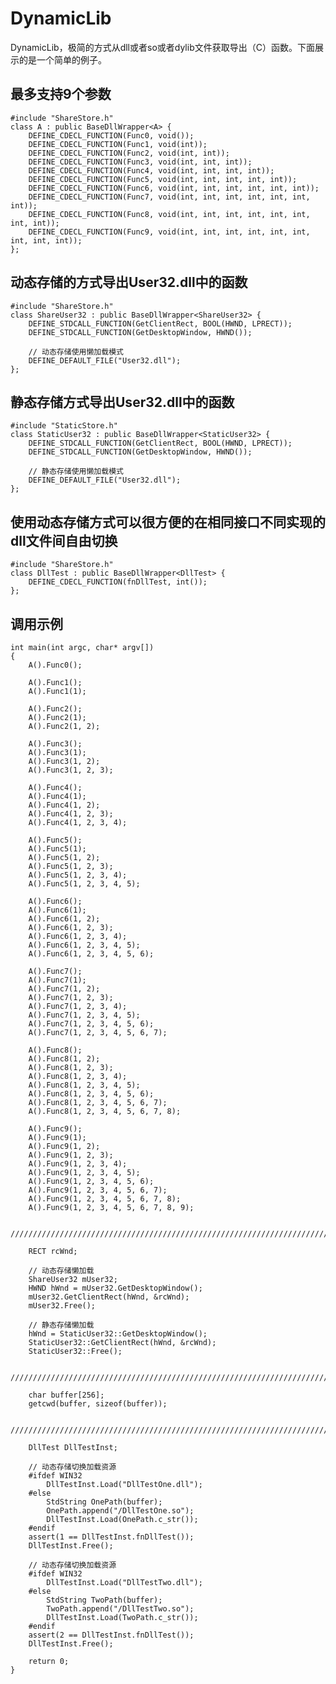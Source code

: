 # DynamicLib
DynamicLib，极简的方式从dll或者so或者dylib文件获取导出（C）函数。下面展示的是一个简单的例子。

## 最多支持9个参数

    #include "ShareStore.h"
    class A : public BaseDllWrapper<A> {
    	DEFINE_CDECL_FUNCTION(Func0, void());
    	DEFINE_CDECL_FUNCTION(Func1, void(int));
    	DEFINE_CDECL_FUNCTION(Func2, void(int, int));
    	DEFINE_CDECL_FUNCTION(Func3, void(int, int, int));
    	DEFINE_CDECL_FUNCTION(Func4, void(int, int, int, int));
    	DEFINE_CDECL_FUNCTION(Func5, void(int, int, int, int, int));
    	DEFINE_CDECL_FUNCTION(Func6, void(int, int, int, int, int, int));
    	DEFINE_CDECL_FUNCTION(Func7, void(int, int, int, int, int, int, int));
    	DEFINE_CDECL_FUNCTION(Func8, void(int, int, int, int, int, int, int, int));
    	DEFINE_CDECL_FUNCTION(Func9, void(int, int, int, int, int, int, int, int, int));
    };

## 动态存储的方式导出User32.dll中的函数

    #include "ShareStore.h"
    class ShareUser32 : public BaseDllWrapper<ShareUser32> {
    	DEFINE_STDCALL_FUNCTION(GetClientRect, BOOL(HWND, LPRECT));
    	DEFINE_STDCALL_FUNCTION(GetDesktopWindow, HWND());
    	
    	// 动态存储使用懒加载模式
    	DEFINE_DEFAULT_FILE("User32.dll");
    };

## 静态存储方式导出User32.dll中的函数

    #include "StaticStore.h"
    class StaticUser32 : public BaseDllWrapper<StaticUser32> {
    	DEFINE_STDCALL_FUNCTION(GetClientRect, BOOL(HWND, LPRECT));
    	DEFINE_STDCALL_FUNCTION(GetDesktopWindow, HWND());
    	
    	// 静态存储使用懒加载模式
    	DEFINE_DEFAULT_FILE("User32.dll");
    };

## 使用动态存储方式可以很方便的在相同接口不同实现的dll文件间自由切换

    #include "ShareStore.h"
    class DllTest : public BaseDllWrapper<DllTest> {
    	DEFINE_CDECL_FUNCTION(fnDllTest, int());
    };

## 调用示例

    int main(int argc, char* argv[])
    {
    	A().Func0();
    	
    	A().Func1();
    	A().Func1(1);
    	
    	A().Func2();
    	A().Func2(1);
    	A().Func2(1, 2);
    	
    	A().Func3();
    	A().Func3(1);
    	A().Func3(1, 2);
    	A().Func3(1, 2, 3);
    	
    	A().Func4();
    	A().Func4(1);
    	A().Func4(1, 2);
    	A().Func4(1, 2, 3);
    	A().Func4(1, 2, 3, 4);
    	
    	A().Func5();
    	A().Func5(1);
    	A().Func5(1, 2);
    	A().Func5(1, 2, 3);
    	A().Func5(1, 2, 3, 4);
    	A().Func5(1, 2, 3, 4, 5);
    	
    	A().Func6();
    	A().Func6(1);
    	A().Func6(1, 2);
    	A().Func6(1, 2, 3);
    	A().Func6(1, 2, 3, 4);
    	A().Func6(1, 2, 3, 4, 5);
    	A().Func6(1, 2, 3, 4, 5, 6);
    	
    	A().Func7();
    	A().Func7(1);
    	A().Func7(1, 2);
    	A().Func7(1, 2, 3);
    	A().Func7(1, 2, 3, 4);
    	A().Func7(1, 2, 3, 4, 5);
    	A().Func7(1, 2, 3, 4, 5, 6);
    	A().Func7(1, 2, 3, 4, 5, 6, 7);
    	
    	A().Func8();
    	A().Func8(1, 2);
    	A().Func8(1, 2, 3);
    	A().Func8(1, 2, 3, 4);
    	A().Func8(1, 2, 3, 4, 5);
    	A().Func8(1, 2, 3, 4, 5, 6);
    	A().Func8(1, 2, 3, 4, 5, 6, 7);
    	A().Func8(1, 2, 3, 4, 5, 6, 7, 8);
    	
    	A().Func9();
    	A().Func9(1);
    	A().Func9(1, 2);
    	A().Func9(1, 2, 3);
    	A().Func9(1, 2, 3, 4);
    	A().Func9(1, 2, 3, 4, 5);
    	A().Func9(1, 2, 3, 4, 5, 6);
    	A().Func9(1, 2, 3, 4, 5, 6, 7);
    	A().Func9(1, 2, 3, 4, 5, 6, 7, 8);
    	A().Func9(1, 2, 3, 4, 5, 6, 7, 8, 9);
    	
    	//////////////////////////////////////////////////////////////////////////
    				
    	RECT rcWnd;
    					
    	// 动态存储懒加载
    	ShareUser32 mUser32;
    	HWND hWnd = mUser32.GetDesktopWindow();
    	mUser32.GetClientRect(hWnd, &rcWnd);
    	mUser32.Free();
    					
    	// 静态存储懒加载
    	hWnd = StaticUser32::GetDesktopWindow();
    	StaticUser32::GetClientRect(hWnd, &rcWnd);
    	StaticUser32::Free();
    					
    	//////////////////////////////////////////////////////////////////////////
    	
    	char buffer[256];
    	getcwd(buffer, sizeof(buffer));
    	
    	//////////////////////////////////////////////////////////////////////////
    								
    	DllTest DllTestInst;
    					
    	// 动态存储切换加载资源
    	#ifdef WIN32
    	    DllTestInst.Load("DllTestOne.dll");
    	#else
        	StdString OnePath(buffer);
         	OnePath.append("/DllTestOne.so");
        	DllTestInst.Load(OnePath.c_str());
    	#endif
        assert(1 == DllTestInst.fnDllTest());
    	DllTestInst.Free();
    	
    	// 动态存储切换加载资源
    	#ifdef WIN32
    	    DllTestInst.Load("DllTestTwo.dll");
    	#else
    		StdString TwoPath(buffer);
    		TwoPath.append("/DllTestTwo.so");
    		DllTestInst.Load(TwoPath.c_str());
    	#endif
    	assert(2 == DllTestInst.fnDllTest());
    	DllTestInst.Free();
    		
        return 0;
    }
    														
